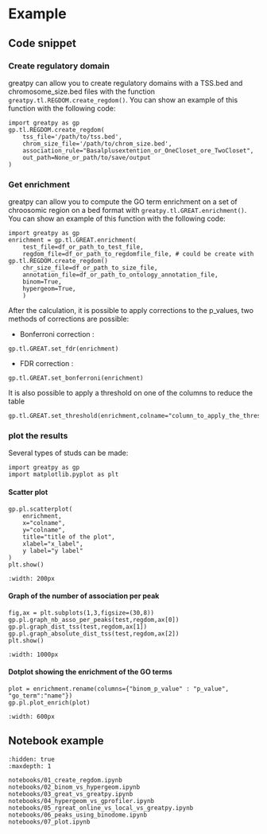 # Example

## Code snippet 
### Create regulatory domain
greatpy can allow you to create regulatory domains with a TSS.bed and chromosome_size.bed files with the function `greatpy.tl.REGDOM.create_regdom()`. You can show an example of this function with the following code:
```
import greatpy as gp
gp.tl.REGDOM.create_regdom(
    tss_file='/path/to/tss.bed',
    chrom_size_file='/path/to/chrom_size.bed',
    association_rule="Basalplusextention_or_OneCloset_ore_TwoCloset",
    out_path=None_or_path/to/save/output
)
```

### Get enrichment 
greatpy can allow you to compute the GO term enrichment on a set of chroosomic region on a bed format with `greatpy.tl.GREAT.enrichment()`. You can show an example of this function with the following code:
```
import greatpy as gp 
enrichment = gp.tl.GREAT.enrichment(
    test_file=df_or_path_to_test_file, 
    regdom_file=df_or_path_to_regdomfile_file, # could be create with gp.tl.REGDOM.create_regdom() 
    chr_size_file=df_or_path_to_size_file,
    annotation_file=df_or_path_to_ontology_annotation_file,
    binom=True,
    hypergeom=True,
    )
```
After the calculation, it is possible to apply corrections to the p_values, two methods of corrections are possible: 
* Bonferroni correction : 
``` 
gp.tl.GREAT.set_fdr(enrichment)
```
* FDR correction : 
```
gp.tl.GREAT.set_bonferroni(enrichment)
```
It is also possible to apply a threshold on one of the columns to reduce the table 
```
gp.tl.GREAT.set_threshold(enrichment,colname="column_to_apply_the_threshold",alpha=0.05)
```

### plot the results 
Several types of studs can be made: 
```
import greatpy as gp
import matplotlib.pyplot as plt
```
#### Scatter plot 
```
gp.pl.scatterplot(
    enrichment,
    x="colname",
    y="colname",
    title="title of the plot",
    xlabel="x_label",
    y label="y label"
)
plt.show()
```
```{image} _static/output_images/scatterplot.png
:width: 200px
```
#### Graph of the number of association per peak 
```
fig,ax = plt.subplots(1,3,figsize=(30,8))
gp.pl.graph_nb_asso_per_peaks(test,regdom,ax[0])
gp.pl.graph_dist_tss(test,regdom,ax[1])
gp.pl.graph_absolute_dist_tss(test,regdom,ax[2])
plt.show()
```

```{image} _static/output_images/plot1.png
:width: 1000px
```
#### Dotplot showing the enrichment of the GO terms 
```
plot = enrichment.rename(columns={"binom_p_value" : "p_value", "go_term":"name"})
gp.pl.plot_enrich(plot)
```

```{image} _static/output_images/dotplot.png
:width: 600px
```

## Notebook example
```{toctree}
:hidden: true
:maxdepth: 1

notebooks/01_create_regdom.ipynb
notebooks/02_binom_vs_hypergeom.ipynb
notebooks/03_great_vs_greatpy.ipynb
notebooks/04_hypergeom_vs_gprofiler.ipynb
notebooks/05_rgreat_online_vs_local_vs_greatpy.ipynb
notebooks/06_peaks_using_binodome.ipynb
notebooks/07_plot.ipynb
```